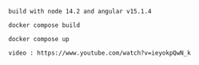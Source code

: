 ```
build with node 14.2 and angular v15.1.4
```

```
docker compose build
```

```
docker compose up
```

```
video : https://www.youtube.com/watch?v=ieyokpQwN_k
```